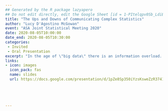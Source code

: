```yaml
---
## Generated by the R package lazyapero
## Do not edit directly, edit the Google Sheet [id = 1-PItelqpv0Sb_LdiEDqb8O3D_Roii5nVTL07IRVbRtA]
title: "The Ups and Downs of Communicating Complex Statistics"
author: "Lucy D'Agostino McGowan"
event: "ASA Joint Statistical Meeting 2020"
date: 2020-08-05T10:00:00
date_end: 2020-08-05T10:30:00
categories:
 - Invited
 - Oral Presentation
excerpt: "In the age of \"big data\" there is an information overload. It is increasingly important for people to be able to sift through what is important and what is noise, what is evidence and what is an anecdote. Accordingly, the effective communication of statistical concepts to diverse audiences is currently an education and public health priority. This talk focuses on techniques to strike an appropriate balance, with specifics on how to communicate complex statistical concepts in an engaging manner without sacrificing truth and content, specifically addressing how to help the general public read past headlines to the actual evidence, or lack there of. We will discuss engaging with the public via organizations such as TED Ed - focusing both best practices and lessons learned."
links:
- icon: images
  icon_pack: fas
  name: slides
  url: https://docs.google.com/presentation/d/1pZe8Sp350iYzsKsweZzR374179gvRwpI3cAX_NObgj8/edit#slide=id.p





---
```

